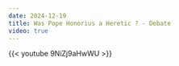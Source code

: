 ```yaml
---
date: 2024-12-19
title: Was Pope Honorius a Heretic ? - Debate
video: true
---
```



{{< youtube 9NiZj9aHwWU >}}
